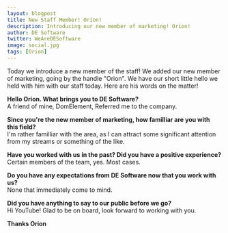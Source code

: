 ```yaml
---
layout: blogpost
title: New Staff Member! Orion!
description: Introducing our new member of marketing! Orion!
author: DE Software
twitter: WeAreDESoftware
image: social.jpg
tags: [Orion]
---
```

Today we introduce a new member of the staff! We added our new member of marketing, going by the handle "Orion". We have our short little hello we held with him with our staff today. Here are his words on the matter!

**Hello Orion. What brings you to DE Software?**<br>
A friend of mine, DomElement, Referred me to the company.

**Since you're the new member of marketing, how familliar are you with this field?**<br>
I'm rather familliar with the area, as I can attract some significant attention from my streams or something of the like.

**Have you worked with us in the past? Did you have a positive experience?**<br>
Certain members of the team, yes. Most cases.

**Do you have any expectations from DE Software now that you work with us?**<br>
None that immediately come to mind.

**Did you have anything to say to our public before we go?**<br>
Hi YouTube! Glad to be on board, look forward to working with you.

**Thanks Orion**
